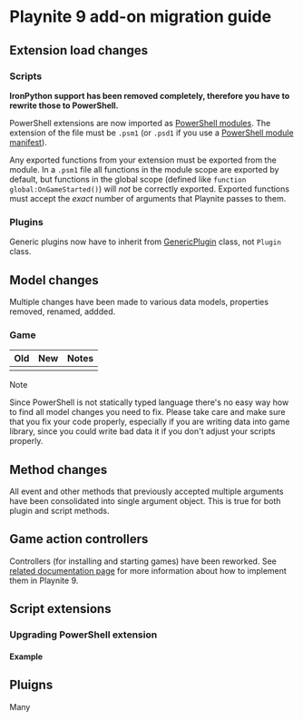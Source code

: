 Playnite 9 add-on migration guide
=====================


Extension load changes
---------------------


### Scripts

**IronPython support has been removed completely, therefore you have to rewrite those to PowerShell.**

PowerShell extensions are now imported as [PowerShell modules](https://docs.microsoft.com/en-us/powershell/scripting/developer/module/how-to-write-a-powershell-script-module?view=powershell-5.1). The extension of the file must be `.psm1` (or `.psd1` if you use a [PowerShell module manifest](https://docs.microsoft.com/en-us/powershell/scripting/developer/module/how-to-write-a-powershell-module-manifest?view=powershell-5.1)).

Any exported functions from your extension must be exported from the module. In a `.psm1` file all functions in the module scope are exported by default, but functions in the global scope (defined like `function global:OnGameStarted()`) will _not_ be correctly exported. Exported functions must accept the *exact* number of arguments that Playnite passes to them.

### Plugins

Generic plugins now have to inherit from [GenericPlugin](xref:Playnite.SDK.Plugins.GenericPlugin) class, not `Plugin` class.

Model changes
---------------------

Multiple changes have been made to various data models, properties removed, renamed, addded.

### Game

| Old | New | Notes |
| :-- | :-- | :-- |
|  |  |  |


> [!NOTE] 
> Since PowerShell is not statically typed language there's no easy way how to find all model changes you need to fix. Please take care and make sure that you fix your code properly, especially if you are writing data into game library, since you could write bad data it if you don't adjust your scripts properly.


Method changes
---------------------

All event and other methods that previously accepted multiple arguments have been consolidated into single argument object. This is true for both plugin and script methods.

Game action controllers
---------------------

Controllers (for installing and starting games) have been reworked. See [related documentation page](../tutorials/extensions/gameActions.md) for more information about how to implement them in Playnite 9.

Script extensions
---------------------


### Upgrading PowerShell extension





#### Example


Pluigns
---------------------

Many